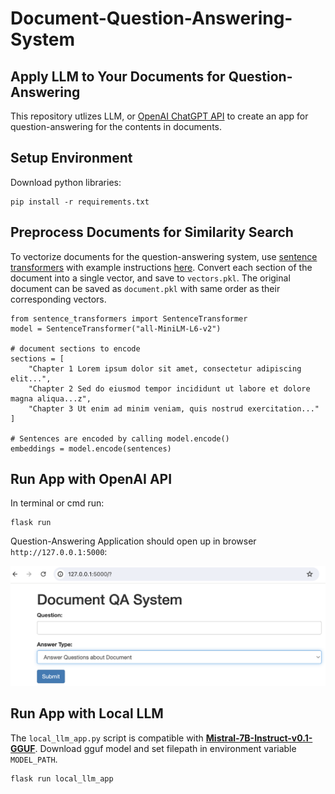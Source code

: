 # Document-Question-Answering-System

## Apply LLM to Your Documents for Question-Answering

This repository utlizes LLM, or [OpenAI ChatGPT API](https://platform.openai.com/docs/guides/text-generation/json-mode) to create an app for question-answering for the contents in documents.     


## Setup Environment  

Download python libraries:

```
pip install -r requirements.txt
```

## Preprocess Documents for Similarity Search 

To vectorize documents for the question-answering system, use [sentence transformers](https://sbert.net/) with example instructions [here](https://sbert.net/#usage). Convert each section of the document into a single vector, and save to `vectors.pkl`. The original document can be saved as `document.pkl` with same order as their corresponding vectors. 

```
from sentence_transformers import SentenceTransformer
model = SentenceTransformer("all-MiniLM-L6-v2")

# document sections to encode
sections = [
    "Chapter 1 Lorem ipsum dolor sit amet, consectetur adipiscing elit...",
    "Chapter 2 Sed do eiusmod tempor incididunt ut labore et dolore magna aliqua...z",
    "Chapter 3 Ut enim ad minim veniam, quis nostrud exercitation..."
]

# Sentences are encoded by calling model.encode()
embeddings = model.encode(sentences)
```

## Run App with OpenAI API

In terminal or cmd run: 

```
flask run
```

Question-Answering Application should open up in browser `http://127.0.0.1:5000`: 

![User Interface](assets/example.png)

## Run App with Local LLM 

The `local_llm_app.py` script is compatible with [**Mistral-7B-Instruct-v0.1-GGUF**](https://huggingface.co/TheBloke/Mistral-7B-Instruct-v0.1-GGUF). Download gguf model and set filepath in environment variable `MODEL_PATH`. 

```
flask run local_llm_app
```


